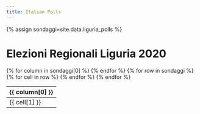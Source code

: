 ```yaml
---
title: Italian Polls
---
```


<script src="https://ajax.googleapis.com/ajax/libs/jquery/3.5.1/jquery.min.js"></script>
<link rel="stylesheet" type="text/css" href="https://cdn.datatables.net/1.10.21/css/jquery.dataTables.css">
<script type="text/javascript" charset="utf8" src="https://cdn.datatables.net/1.10.21/js/jquery.dataTables.js"></script>

{% assign sondaggi=site.data.liguria_polls %}

# Elezioni Regionali Liguria 2020

<table id="polls" class="display compact" data-page-length='10' data-order='[[ 3, "desc" ]]'>
    <thead>
    {% for column in sondaggi[0] %}
        <th>{{ column[0] }}</th>
    {% endfor %}
    </thead>
    <tbody>
    {% for row in sondaggi %}
        <tr>
        {% for cell in row %}
            <td class="dt-body-center">{{ cell[1] }}</td>
        {% endfor %}
        </tr>
    {% endfor %}
    </tbody>
</table>

<script type="text/javascript">
$(document).ready( function () {
    $('#polls').DataTable({
        "ordering": false,
        "searching": false,
        "lengthChange": false});
} );
</script>